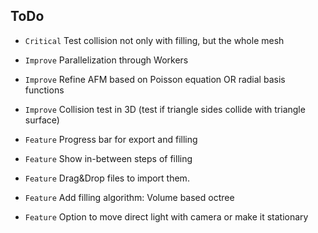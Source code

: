 ## ToDo

* `Critical` Test collision not only with filling, but the whole mesh

* `Improve` Parallelization through Workers
* `Improve` Refine AFM based on Poisson equation OR radial basis functions
* `Improve` Collision test in 3D (test if triangle sides collide with triangle surface)

* `Feature` Progress bar for export and filling
* `Feature` Show in-between steps of filling
* `Feature` Drag&Drop files to import them.
* `Feature` Add filling algorithm: Volume based octree
* `Feature` Option to move direct light with camera or make it stationary
